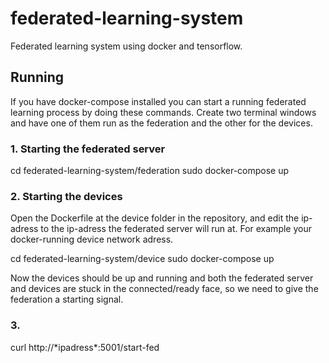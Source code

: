 # federated-learning-system
Federated learning system using docker and tensorflow.


## Running
If you have docker-compose installed you can start a running federated learning process by doing these commands.
Create two terminal windows and have one of them run as the federation and the other for the devices.

### 1. Starting the federated server
cd federated-learning-system/federation
sudo docker-compose up

### 2. Starting the devices
Open the Dockerfile at the device folder in the repository, and edit the ip-adress to the ip-adress the federated server will run at. For example your docker-running device network adress.

cd federated-learning-system/device
sudo docker-compose up

Now the devices should be up and running and both the federated server and devices are stuck in the connected/ready face, so we need to give the federation a starting signal.

### 3.
curl http://\*ipadress\*:5001/start-fed
